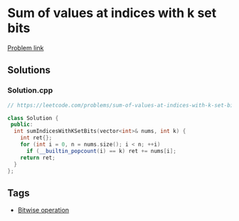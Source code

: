 # Sum of values at indices with k set bits

[Problem link](https://leetcode.com/problems/sum-of-values-at-indices-with-k-set-bits/)

## Solutions


### Solution.cpp
```cpp
// https://leetcode.com/problems/sum-of-values-at-indices-with-k-set-bits/

class Solution {
 public:
  int sumIndicesWithKSetBits(vector<int>& nums, int k) {
    int ret{};
    for (int i = 0, n = nums.size(); i < n; ++i)
      if (__builtin_popcount(i) == k) ret += nums[i];
    return ret;
  }
};
```
## Tags

* [Bitwise operation](/README.md#Bitwise_operation)
